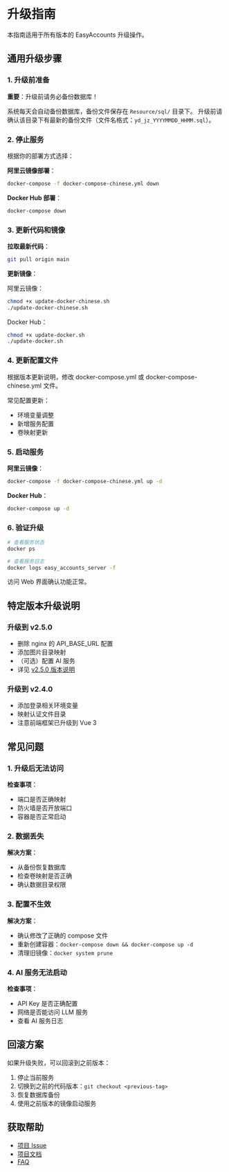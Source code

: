# 升级指南

本指南适用于所有版本的 EasyAccounts 升级操作。

## 通用升级步骤

### 1. 升级前准备

**重要**：升级前请务必备份数据库！

系统每天会自动备份数据库，备份文件保存在 `Resource/sql/` 目录下。
升级前请确认该目录下有最新的备份文件（文件名格式：`yd_jz_YYYYMMDD_HHMM.sql`）。

### 2. 停止服务

根据你的部署方式选择：

**阿里云镜像部署**：
```bash
docker-compose -f docker-compose-chinese.yml down
```

**Docker Hub 部署**：
```bash
docker-compose down
```

### 3. 更新代码和镜像

**拉取最新代码**：
```bash
git pull origin main
```

**更新镜像**：

阿里云镜像：
```bash
chmod +x update-docker-chinese.sh
./update-docker-chinese.sh
```

Docker Hub：
```bash
chmod +x update-docker.sh
./update-docker.sh
```

### 4. 更新配置文件

根据版本更新说明，修改 docker-compose.yml 或 docker-compose-chinese.yml 文件。

常见配置更新：
- 环境变量调整
- 新增服务配置
- 卷映射更新

### 5. 启动服务

**阿里云镜像**：
```bash
docker-compose -f docker-compose-chinese.yml up -d
```

**Docker Hub**：
```bash
docker-compose up -d
```

### 6. 验证升级

```bash
# 查看服务状态
docker ps

# 查看服务日志
docker logs easy_accounts_server -f
```

访问 Web 界面确认功能正常。

## 特定版本升级说明

### 升级到 v2.5.0

- 删除 nginx 的 API_BASE_URL 配置
- 添加图片目录映射
- （可选）配置 AI 服务
- 详见 [v2.5.0 版本说明](v2.5.0.md)

### 升级到 v2.4.0

- 添加登录相关环境变量
- 映射认证文件目录
- 注意前端框架已升级到 Vue 3

## 常见问题

### 1. 升级后无法访问

**检查事项**：
- 端口是否正确映射
- 防火墙是否开放端口
- 容器是否正常启动

### 2. 数据丢失

**解决方案**：
- 从备份恢复数据库
- 检查卷映射是否正确
- 确认数据目录权限

### 3. 配置不生效

**解决方案**：
- 确认修改了正确的 compose 文件
- 重新创建容器：`docker-compose down && docker-compose up -d`
- 清理旧镜像：`docker system prune`

### 4. AI 服务无法启动

**检查事项**：
- API Key 是否正确配置
- 网络是否能访问 LLM 服务
- 查看 AI 服务日志

## 回滚方案

如果升级失败，可以回滚到之前版本：

1. 停止当前服务
2. 切换到之前的代码版本：`git checkout <previous-tag>`
3. 恢复数据库备份
4. 使用之前版本的镜像启动服务

## 获取帮助

- [项目 Issue](https://github.com/QingHeYang/EasyAccounts/issues)
- [项目文档](https://mercys-organization-2.gitbook.io/easyaccounts/)
- [FAQ](../faq/faq.md)